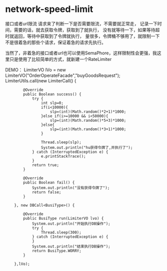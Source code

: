 # network-speed-limit
接口或者url限流
请求来了判断一下是否需要限流，不需要就正常走，
记录一下时间，需要的话，就去获取令牌，获取到了就执行，
没有就等待一下，如果等待超时就返回，等待中获取到了令牌就执行，
量很多，令牌桶不够用了，就限制一下不是很着急的那些个请求，保证着急的请求先执行。

当然了，非着急的接口或者url也可以使用SemaPhore，这样限制性会更强，我这里只是使用了比较简单的方式，就新建一个RateLimiter

DEMO：
LimiterVO lVo = new LimiterVO("OrderOperateFacade","buyGoodsRequest");
		LimiterUtils.call(new LimiterCall<Boolean>() {

			@Override
			public Boolean success() {
				try {
					int slp=0;
					if(i<10000){
						slp=(int)(Math.random()*2+1)*1000;
					}else if(i>=10000 && i<50000){
						slp=(int)(Math.random()*5+3)*1000;
					}else{
						slp=(int)(Math.random()*3+1)*1000;
					}
					
					Thread.sleep(slp);
					System.out.println("hu获得令牌了,并执行了");
				} catch (InterruptedException e) {
					e.printStackTrace();
				}
				return true;
			}

			@Override
			public Boolean fail() {
				System.out.println("没有获得令牌了");
				return false;
			}
			
		}, new DBCall<BusiType>() {

			@Override
			public BusiType run(LimiterVO lvo) {
				System.out.println("开始执行DB操作");
				try {
					Thread.sleep(300);
				} catch (InterruptedException e) {
				}
				System.out.println("结束执行DB操作");
				return BusiType.WORRY;
			}
			
		},lVo);
